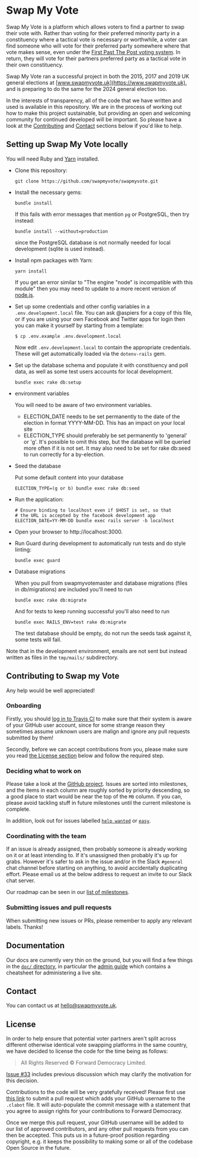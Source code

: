 # Swap My Vote

Swap My Vote is a platform which allows voters to find a partner to
swap their vote with.  Rather than voting for their preferred minority
party in a constituency where a tactical vote is necessary or
worthwhile, a voter can find someone who will vote for their preferred
party somewhere where that vote makes sense, even under the [First
Past The Post voting
system](https://en.wikipedia.org/wiki/First-past-the-post_voting).  In
return, they will vote for their partners preferred party as a
tactical vote in their own constituency.

Swap My Vote ran a successful project in both the 2015, 2017 and 2019 UK
general elections at [www.swapmyvote.uk](https://www.swapmyvote.uk),
and is preparing to do the same for the 2024 general election too.

In the interests of transparency, all of the code that we have written
and used is available in this repository. We are in the process of
working out how to make this project sustainable, but providing an
open and welcoming community for continued developed will be
important. So please have a look at the
[Contributing](#contributing-to-swap-my-vote) and [Contact](#contact)
sections below if you'd like to help.

## Setting up Swap My Vote locally

You will need Ruby and [Yarn](https://yarnpkg.com/lang/en/docs/install/)
installed.

-   Clone this repository:

        git clone https://github.com/swapmyvote/swapmyvote.git

-   Install the necessary gems:

        bundle install

    If this fails with error messages that mention `pg` or PostgreSQL, then
    try instead:

        bundle install --without=production

    since the PostgreSQL database is not normally needed for local
    development (sqlite is used instead).

-   Install npm packages with Yarn:

        yarn install

    If you get an error similar to "The engine "node" is incompatible with this module" then
    you may need to update to a more recent version of [node.js](https://nodejs.org/en/download/).

-   Set up some credentials and other config variables in a
    `.env.development.local` file.  You can ask @aspiers for a copy of
    this file, or if you are using your own Facebook and Twitter apps
    for login then you can make it yourself by starting from a
    template:

        $ cp .env.example .env.development.local

    Now edit `.env.development.local` to contain the appropriate
    credentials.  These will get automatically loaded via the
    `dotenv-rails` gem.

-   Set up the database schema and populate it with constituency and
    poll data, as well as some test users accounts for local
    development.

        bundle exec rake db:setup

-   environment variables

    You will need to be aware  of two environment variables.

    * ELECTION_DATE needs to be set permanently to the date of the election in format YYYY-MM-DD. This has an impact on your local site
    * ELECTION_TYPE should preferably be set permanently to 'general' or 'g'. It's possible to omit this step, but the database will be queried more often if it is not set. It may also need to be set for rake db:seed to run correctly for a by-election.

-   Seed the database

    Put some default content into your database

        ELECTION_TYPE=(g or b) bundle exec rake db:seed

-   Run the application:

        # Ensure binding to localhost even if $HOST is set, so that
        # the URL is accepted by the facebook development app
        ELECTION_DATE=YY-MM-DD bundle exec rails server -b localhost

-   Open your browser to http://localhost:3000.

-   Run Guard during development to automatically run tests and do
    style linting:

        bundle exec guard

-   Database migrations

    When you pull from swapmyvotemaster and database migrations (files  in db/migrations) are included you'll need to run

        bundle exec rake db:migrate

    And for tests to keep running successful you'll also need to run

        bundle exec RAILS_ENV=test rake db:migrate

    The test database should be empty, do not run the seeds task against it, some tests will fail.

Note that in the development environment, emails are not sent but instead written
as files in the `tmp/mails/` subdirectory.

## Contributing to Swap my Vote

Any help would be well appreciated!

### Onboarding

Firstly, you should [log in to Travis
CI](http://travis-ci.org/swapmyvote/swapmyvote) to make sure that
their system is aware of your GitHub user account, since for some
strange reason they sometimes assume unknown users are malign and
ignore any pull requests submitted by them!

Secondly, before we can accept contributions from you, please make
sure you read [the License section](#license) below and follow the
required step.

### Deciding what to work on

Please take a look at the [GitHub
project](https://github.com/orgs/swapmyvote/projects/1).  Issues are
sorted into milestones, and the items in each column are roughly
sorted by priority descending, so a good place to start would be near
the top of the `M0` column.  If you can, please avoid tackling stuff
in future milestones until the current milestone is complete.

In addition, look out for issues labelled [`help
wanted`](https://github.com/swapmyvote/swapmyvote/labels/help%20wanted)
or [`easy`](https://github.com/swapmyvote/swapmyvote/labels/easy).

### Coordinating with the team

If an issue is already assigned, then probably someone is already
working on it or at least intending to.  If it's unassigned then
probably it's up for grabs.  However it's safer to ask in the issue
and/or in the Slack `#general` chat channel before starting on
anything, to avoid accidentally duplicating effort.  Please email us
at the below address to request an invite to our Slack chat server.

Our roadmap can be seen in our [list of
 milestones](https://github.com/swapmyvote/swapmyvote/milestones?direction=asc&sort=due_date).

### Submitting issues and pull requests

When submitting new issues or PRs, please remember to apply any
relevant labels.  Thanks!

## Documentation

Our docs are currently very thin on the ground, but you will find
a few things in the [`doc/` directory](doc/), in particular the
[admin guide](doc/admin-guide.md) which contains a cheatsheet for
administering a live site.

## Contact

You can contact us at hello@swapmyvote.uk.

## License

In order to help ensure that potential voter partners aren't split
across different otherwise identical vote swapping platforms in the
same country, we have decided to license the code for the time being
as follows:

> All Rights Reserved © Forward Democracy Limited.

[Issue #33](https://github.com/swapmyvote/swapmyvote/issues/33)
includes previous discussion which may clarify the motivation for
this decision.

Contributions to the code will be very gratefully received!  Please
first use [this
link](https://github.com/swapmyvote/swapmyvote/edit/master/.clabot?message=Add+%3CMY+GITHUB+USERNAME%3E+to+CLA&description=This+is+to+confirm+that+I+am+happy+for+any+rights+in+my%0Dcontributions+to+the+SwapMyVote+code+to+be+assigned+to+Forward%0DDemocracy+for+the+purposes+of+defending+and+promoting+democracy.)
to submit a pull request which adds your GitHub username to the
`.clabot` file.  It will auto-populate the commit message with a
statement that you agree to assign rights for your contributions to
Forward Democracy.

Once we merge this pull request, your GitHub username will be added to
our list of approved contributors, and any other pull requests from
you can then be accepted.  This puts us in a future-proof position
regarding copyright, e.g. it keeps the possibility to making some or
all of the codebase Open Source in the future.
